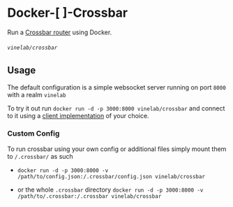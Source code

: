 # Docker-[ ]-Crossbar
Run a [Crossbar router](http://crossbar.io) using Docker.

###### `vinelab/crossbar`

## Usage
The default configuration is a simple websocket server running on port `8000` with a realm `vinelab`

To try it out run `docker run -d -p 3000:8000 vinelab/crossbar` and connect to it using a [client implementation](http://wamp.ws/implementations) of your choice.

### Custom Config
To run crossbar using your own config or additional files simply mount them to `/.crossbar/` as such

* `docker run -d -p 3000:8000 -v /path/to/config.json:/.crossbar/config.json vinelab/crossbar`

* or the whole `.crossbar` directory `docker run -d -p 3000:8000 -v /path/to/.crossbar:/.crossbar vinelab/crossbar`
